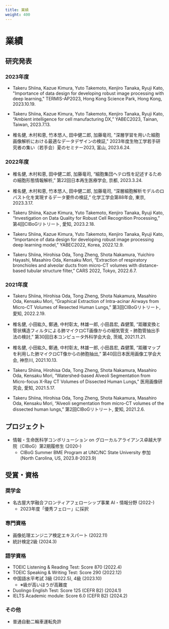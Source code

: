 ```yaml
---
title: 業績
weight: 400
---
```


# 業績

## 研究発表

### 2023年度

 - Takeru Shiina, Kazue Kimura, Yuto Takemoto, Kenjiro Tanaka, Ryuji Kato,
 "Importance of data design for developing robust image processing with deep learning," TERMIS-AP2023, Hong Kong Science Park, Hong Kong, 2023.10.19.

 - Takeru Shiina, Kazue Kimura, Yuto Takemoto, Kenjiro Tanaka, Ryuji Kato,
 “Ambient intelligence for cell manufacturing DX,” YABEC2023, Tainan, Taiwan, 2023.7.13.

 - 椎名健, 木村和恵, 竹本悠人, 田中健二郎, 加藤竜司, "深層学習を用いた細胞画像解析における最適なデータデザインの検証," 2023年度生物工学若手研究者の集い（若手会）夏のセミナー2023, 富山, 2023.6.24.

### 2022年度

 - 椎名健, 木村和恵, 田中健二郎, 加藤竜司, “細胞集団ヘテロ性を記述するための細胞形態情報解析,” 第22回日本再生医療学会, 京都, 2023.3.24.

 - 椎名健, 木村和恵, 竹本悠人, 田中健二郎, 加藤竜司, “深層細胞解析モデルのロバスト化を実現するデータ要件の検証,” 化学工学会第88年会, 東京, 2023.3.17.

 - Takeru Shiina, Kazue Kimura, Yuto Takemoto, Kenjiro Tanaka, Ryuji Kato, “Investigation on Data Quality for Robust Cell Recognition Processing,” 第4回CIBoGリトリート, 愛知, 2023.2.18.

 - Takeru Shiina, Kazue Kimura, Yuto Takemoto, Kenjiro Tanaka, Ryuji Kato, “Importance of data design for developing robust image processing deep learning model,” YABEC2022, Korea, 2022.12.9.

 - Takeru Shiina, Hirohisa Oda, Tong Zheng, Shota Nakamura, Yuichiro Hayashi, Masahiro Oda, Kensaku Mori, “Extraction of respiratory bronchioles and alveolar ducts from micro-CT volumes with distance-based tubular structure filter,” CARS 2022, Tokyo, 2022.6.7.

### 2021年度

 - Takeru Shiina, Hirohisa Oda, Tong Zheng, Shota Nakamura, Masahiro Oda, Kensaku Mori, 
“Graphical Extraction of Intra-acinar Airways from Micro-CT Volumes of Resected Human Lungs,” 
第3回CIBoGリトリート, 愛知, 2022.2.19.

 - 椎名健, 小田紘久, 鄭通, 中村彰太, 林雄一郎, 小田昌宏, 森健策, “距離変換と管状構造フィルタによる肺マイクロCT画像からの細気管支・肺胞管抽出手法の検討,” 第30回日本コンピュータ外科学会大会, 茨城, 2021.11.21.

 - 椎名健, 小田紘久, 鄭通, 中村彰太, 林雄一郎, 小田昌宏, 森健策, “距離マップを利用した肺マイクロCT像からの肺胞抽出,” 第40回日本医用画像工学会大会, 神奈川, 2021.10.13.

 - Takeru Shiina, Hirohisa Oda, Tong Zheng, Shota Nakamura, Masahiro Oda, Kensaku Mori, 
“Watershed-based Alveoli Segmentation from Micro-focus X-Ray CT Volumes of Dissected Human Lungs,”
医用画像研究会, 愛知, 2021.5.17.

 - Takeru Shiina, Hirohisa Oda, Tong Zheng, Shota Nakamura, Masahiro Oda, Kensaku Mori, 
“Alveoli segmentation from micro-CT volumes of the dissected human lungs,” 
第2回CIBoGリトリート, 愛知, 2021.2.6.

## プロジェクト
 - 情報・生命医科学コンボリューション on グローカルアライアンス卓越大学院（CIBoG）第2期履修生 (2020-)
    - CIBoG Summer BME Program at UNC/NC State University 参加 (North Carolina, US, 2023.8-2023.9)

## 受賞・資格

### 奨学金
 - 名古屋大学融合フロンティアフェローシップ事業 AI・情報分野 (2022-)
   - 2023年度「優秀フェロー」に採択

### 専門資格
 - 画像処理エンジニア検定エキスパート (2022.11)
 - 統計検定2級 (2024.3)

### 語学資格
 - TOEIC Listening & Reading Test: Score 870 (2022.4)
 - TOEIC Speaking & Writing Test: Score 290 (2022.12)
 - 中国語水平考試 3級 (2022.5), 4級 (2023.10)
    - ※級が高いほうが高難度
 - Duolingo English Test: Score 125 (CEFR B2) (2024.1)
 - IELTS Academic module: Score 6.0 (CEFR B2) (2024.2)

### その他
 - 普通自動二輪車運転免許
